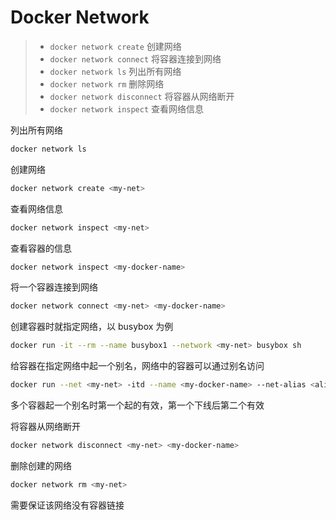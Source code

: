 # Docker Network


> - `docker network create` 创建网络
> - `docker network connect` 将容器连接到网络
> - `docker network ls` 列出所有网络
> - `docker network rm` 删除网络
> - `docker network disconnect` 将容器从网络断开
> - `docker network inspect` 查看网络信息


列出所有网络

```bash
docker network ls
```

创建网络

```bash
docker network create <my-net>
```

查看网络信息

```bash
docker network inspect <my-net>
```

查看容器的信息

```bash
docker network inspect <my-docker-name>
```

将一个容器连接到网络

```bash
docker network connect <my-net> <my-docker-name>
```

创建容器时就指定网络，以 busybox 为例

```bash
docker run -it --rm --name busybox1 --network <my-net> busybox sh
```

给容器在指定网络中起一个别名，网络中的容器可以通过别名访问

```bash
docker run --net <my-net> -itd --name <my-docker-name> --net-alias <alias-name> busybox
```

多个容器起一个别名时第一个起的有效，第一个下线后第二个有效


将容器从网络断开

```bash
docker network disconnect <my-net> <my-docker-name>
```

删除创建的网络

```bash
docker network rm <my-net>
```

需要保证该网络没有容器链接
